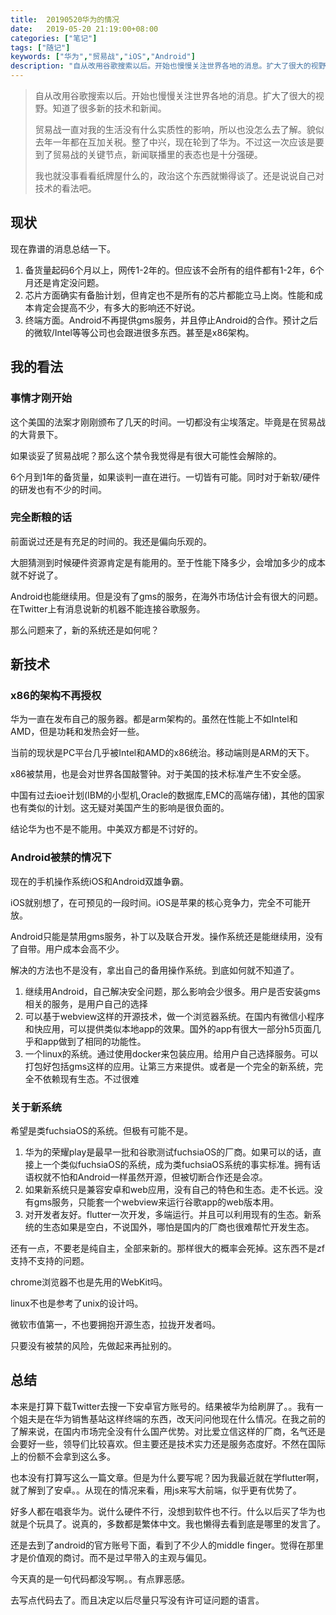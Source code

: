 ```yaml
---
title:  20190520华为的情况
date:   2019-05-20 21:19:00+08:00
categories: ["笔记"]
tags: ["随记"]
keywords: ["华为","贸易战","iOS","Android"]
description: "自从改用谷歌搜索以后。开始也慢慢关注世界各地的消息。扩大了很大的视野。知道了很多新的技术和新闻。贸易战一直对我的生活没有什么实质性的影响，所以也没怎么去了解。貌似去年一年都在互加关税。整了中兴，现在轮到了华为。不过这一次应该是要到了贸易战的关键节点，新闻联播里的表态也是十分强硬。我也就没事看看纸牌屋什么的，政治这个东西就懒得谈了。还是说说自己对技术的看法吧。"
---
```


> 自从改用谷歌搜索以后。开始也慢慢关注世界各地的消息。扩大了很大的视野。知道了很多新的技术和新闻。
>
> 贸易战一直对我的生活没有什么实质性的影响，所以也没怎么去了解。貌似去年一年都在互加关税。整了中兴，现在轮到了华为。不过这一次应该是要到了贸易战的关键节点，新闻联播里的表态也是十分强硬。
>
> 我也就没事看看纸牌屋什么的，政治这个东西就懒得谈了。还是说说自己对技术的看法吧。


## 现状

现在靠谱的消息总结一下。

1. 备货量起码6个月以上，网传1-2年的。但应该不会所有的组件都有1-2年，6个月还是肯定没问题。
2. 芯片方面确实有备胎计划，但肯定也不是所有的芯片都能立马上岗。性能和成本肯定会提高不少，有多大的影响还不好说。
3. 终端方面。Android不再提供gms服务，并且停止Android的合作。预计之后的微软/Intel等等公司也会跟进很多东西。甚至是x86架构。

## 我的看法

### 事情才刚开始

这个美国的法案才刚刚颁布了几天的时间。一切都没有尘埃落定。毕竟是在贸易战的大背景下。

如果谈妥了贸易战呢？那么这个禁令我觉得是有很大可能性会解除的。

6个月到1年的备货量，如果谈判一直在进行。一切皆有可能。同时对于新软/硬件的研发也有不少的时间。

### 完全断粮的话

前面说过还是有充足的时间的。我还是偏向乐观的。

大胆猜测到时候硬件资源肯定是有能用的。至于性能下降多少，会增加多少的成本就不好说了。

Android也能继续用。但是没有了gms的服务，在海外市场估计会有很大的问题。在Twitter上有消息说新的机器不能连接谷歌服务。

那么问题来了，新的系统还是如何呢？

## 新技术

### x86的架构不再授权

华为一直在发布自己的服务器。都是arm架构的。虽然在性能上不如Intel和AMD，但是功耗和发热会好一些。

当前的现状是PC平台几乎被Intel和AMD的x86统治。移动端则是ARM的天下。

x86被禁用，也是会对世界各国敲警钟。对于美国的技术标准产生不安全感。

中国有过去ioe计划(IBM的小型机,Oracle的数据库,EMC的高端存储)，其他的国家也有类似的计划。这无疑对美国产生的影响是很负面的。

结论华为也不是不能用。中美双方都是不讨好的。


### Android被禁的情况下

现在的手机操作系统iOS和Android双雄争霸。

iOS就别想了，在可预见的一段时间。iOS是苹果的核心竞争力，完全不可能开放。

Android只能是禁用gms服务，补丁以及联合开发。操作系统还是能继续用，没有了自带。用户成本会高不少。

解决的方法也不是没有，拿出自己的备用操作系统。到底如何就不知道了。

1. 继续用Android，自己解决安全问题，那么影响会少很多。用户是否安装gms相关的服务，是用户自己的选择
2. 可以基于webview这样的开源技术，做一个浏览器系统。在国内有微信小程序和快应用，可以提供类似本地app的效果。国外的app有很大一部分h5页面几乎和app做到了相同的功能性。
3. 一个linux的系统。通过使用docker来包装应用。给用户自己选择服务。可以打包好包括gms这样的应用。让第三方来提供。或者是一个完全的新系统，完全不依赖现有生态。不过很难


### 关于新系统

希望是类fuchsiaOS的系统。但极有可能不是。

1. 华为的荣耀play是最早一批和谷歌测试fuchsiaOS的厂商。如果可以的话，直接上一个类似fuchsiaOS的系统，成为类fuchsiaOS系统的事实标准。拥有话语权就不怕和Android一样虽然开源，但被切断合作还是会凉。
2. 如果新系统只是兼容安卓和web应用，没有自己的特色和生态。走不长远。没有gms服务，只能套一个webview来运行谷歌app的web版本用。
3. 对开发者友好。flutter一次开发，多端运行。并且可以利用现有的生态。新系统的生态如果是空白，不说国外，哪怕是国内的厂商也很难帮忙开发生态。

还有一点，不要老是纯自主，全部来新的。那样很大的概率会死掉。这东西不是zf支持不支持的问题。

chrome浏览器不也是先用的WebKit吗。

linux不也是参考了unix的设计吗。

微软市值第一，不也要拥抱开源生态，拉拢开发者吗。

只要没有被禁的风险，先做起来再扯别的。


## 总结

本来是打算下载Twitter去搜一下安卓官方账号的。结果被华为给刷屏了。。我有一个姐夫是在华为销售基站这样终端的东西，改天问问他现在什么情况。在我之前的了解来说，在国内市场完全没有什么国产优势。对比爱立信这样的厂商，名气还是会要好一些，领导们比较喜欢。但主要还是技术实力还是服务态度好。不然在国际上的份额不会拿到这么多。

也本没有打算写这么一篇文章。但是为什么要写呢？因为我最近就在学flutter啊，就了解到了安卓。。从现在的情况来看，用js来写大前端，似乎更有优势了。

好多人都在唱衰华为。说什么硬件不行，没想到软件也不行。什么以后买了华为也就是个玩具了。说真的，多数都是繁体中文。我也懒得去看到底是哪里的发言了。

还是去到了android的官方账号下面，看到了不少人的middle finger。觉得在那里才是价值观的商讨。而不是过早带入的主观与偏见。

今天真的是一句代码都没写啊。。有点罪恶感。

去写点代码去了。而且决定以后尽量只写没有许可证问题的语言。
